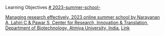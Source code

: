 Learning Objectives [# 2023-summer-school-](https://pawar1550.wixsite.com/claflin-courses/copy-of-biomedical-biomaterials-inter)

[Managing research effectively, 2023 online summer school by Narayanan A, Lahiri C & Pawar S, Center for Research, Innovation & Translation, Department of Biotechnology, Atmiya University, India.](https://atmiyauni.ac.in/)
[Link](https://www.claflin-computation.com/_files/ugd/81dd80_c9592316356c4638915e40a5a42c6bdf.pdf)

